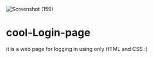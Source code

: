 ![Screenshot (159)](https://user-images.githubusercontent.com/49552344/118698057-99e6a200-b82d-11eb-9dc1-93d2a838e9d5.png)

# cool-Login-page
it is a web page for logging  in using only HTML and CSS :)
